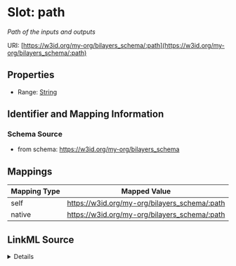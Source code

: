 

# Slot: path


_Path of the inputs and outputs_





URI: [https://w3id.org/my-org/bilayers_schema/:path](https://w3id.org/my-org/bilayers_schema/:path)



<!-- no inheritance hierarchy -->








## Properties

* Range: [String](String.md)





## Identifier and Mapping Information







### Schema Source


* from schema: https://w3id.org/my-org/bilayers_schema




## Mappings

| Mapping Type | Mapped Value |
| ---  | ---  |
| self | https://w3id.org/my-org/bilayers_schema/:path |
| native | https://w3id.org/my-org/bilayers_schema/:path |




## LinkML Source

<details>
```yaml
name: path
description: Path of the inputs and outputs
from_schema: https://w3id.org/my-org/bilayers_schema
rank: 1000
alias: path
range: string

```
</details>